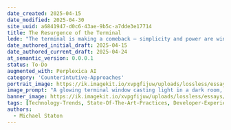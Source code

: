 ```yaml
---
date_created: 2025-04-15
date_modified: 2025-04-30
site_uuid: a6841947-d0c6-43ae-9b5c-a7dde3e17714
title: The Resurgence of the Terminal
lede: "The terminal is making a comeback — simplicity and power are winning over flashy GUIs."
date_authored_initial_draft: 2025-04-15
date_authored_current_draft: 2025-04-24
at_semantic_version: 0.0.0.1
status: To-Do
augmented_with: Perplexica AI
category: 'Counterintutive-Approaches'
portrait_image: https://ik.imagekit.io/xvpgfijuw/uploads/lossless/essays/2025-05-04_portraitimage_The-Resurgence-of-the-Terminal_cce9978d-5fb9-4134-af4b-4123e427792f_zTZNWB7-F.jpg
image_prompt: "A glowing terminal window casting light in a dark room, with modern devices (laptop, phone) nearby, and code streaming across the screen. The mood is retro, powerful, and focused."
banner_image: https://ik.imagekit.io/xvpgfijuw/uploads/lossless/essays/2025-05-04_bannerimage_The-Resurgence-of-the-Terminal_2ba137ff-b840-48d6-899a-a7bb561d1b5b_8-EokPYNr.jpg
tags: [Technology-Trends, State-Of-The-Art-Practices, Developer-Experience, Productivity]
authors: 
  - Michael Staton
---
```

